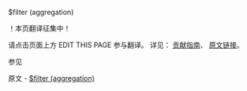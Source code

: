  $filter (aggregation)

 ！本页翻译征集中！

请点击页面上方 EDIT THIS PAGE 参与翻译。
详见：
[贡献指南]( https://github.com/JinMuInfo/MongoDB-Manual-zh/blob/master/CONTRIBUTING.md )、
[原文链接](  https://docs.mongodb.com/manual/reference/operator/aggregation/filter/  )。

 参见

原文 - [$filter (aggregation)]( https://docs.mongodb.com/manual/reference/operator/aggregation/filter/ )

